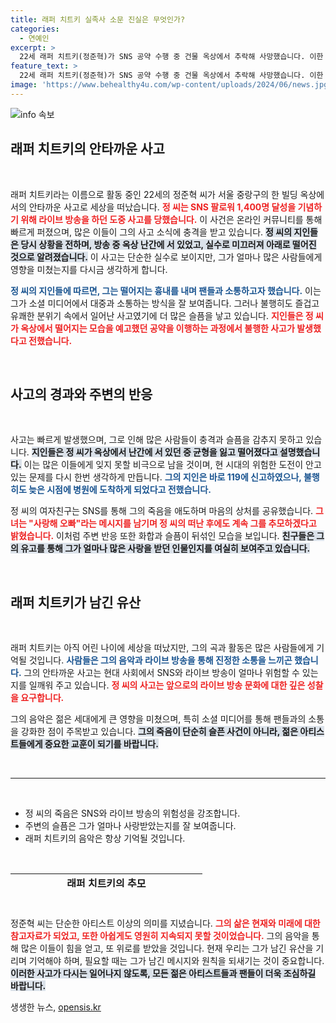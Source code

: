 ```yaml
---
title: 래퍼 치트키 실족사 소문 진실은 무엇인가?
categories:
  - 연예인
excerpt: >
  22세 래퍼 치트키(정준혁)가 SNS 공약 수행 중 건물 옥상에서 추락해 사망했습니다. 이한 사고는 라이브 방송 도중 발생하며 소중한 생명이 잃어버린 안타까운 순간이었습니다. 그의 친구 및 여자친구는 애도의 메시지를 전했습니다.
feature_text: >
  22세 래퍼 치트키(정준혁)가 SNS 공약 수행 중 건물 옥상에서 추락해 사망했습니다. 이한 사고는 라이브 방송 도중 발생하며 소중한 생명이 잃어버린 안타까운 순간이었습니다. 그의 친구 및 여자친구는 애도의 메시지를 전했습니다.
image: 'https://www.behealthy4u.com/wp-content/uploads/2024/06/news.jpg'
---
```


<p><img src="https://www.behealthy4u.com/wp-content/uploads/2024/06/news.jpg" alt="info 속보" /></p>

<h2 data-ke-size="size26">래퍼 치트키의 안타까운 사고</h2>

<p data-ke-size="size16">&nbsp;</p>

<p>래퍼 치트키라는 이름으로 활동 중인 22세의 정준혁 씨가 서울 중랑구의 한 빌딩 옥상에서의 안타까운 사고로 세상을 떠났습니다. <b><span style="color: #ee2323;">정 씨는 SNS 팔로워 1,400명 달성을 기념하기 위해 라이브 방송을 하던 도중 사고를 당했습니다.</span></b> 이 사건은 온라인 커뮤니티를 통해 빠르게 퍼졌으며, 많은 이들이 그의 사고 소식에 충격을 받고 있습니다. <b><span style="background-color: #21538527;">정 씨의 지인들은 당시 상황을 전하며, 방송 중 옥상 난간에 서 있었고, 실수로 미끄러져 아래로 떨어진 것으로 알려졌습니다.</span></b> 이 사고는 단순한 실수로 보이지만, 그가 얼마나 많은 사람들에게 영향을 미쳤는지를 다시금 생각하게 합니다. </p>

<p><b><span style="color: #1a5490;">정 씨의 지인들에 따르면, 그는 떨어지는 흉내를 내며 팬들과 소통하고자 했습니다.</span></b> 이는 그가 소셜 미디어에서 대중과 소통하는 방식을 잘 보여줍니다. 그러나 불행히도 즐겁고 유쾌한 분위기 속에서 일어난 사고였기에 더 많은 슬픔을 낳고 있습니다. <b><span style="color: #ee2323;">지인들은 정 씨가 옥상에서 떨어지는 모습을 예고했던 공약을 이행하는 과정에서 불행한 사고가 발생했다고 전했습니다.</span></b> </p>

<p data-ke-size="size16">&nbsp;</p>

<h2 data-ke-size="size26">사고의 경과와 주변의 반응</h2>

<p data-ke-size="size16">&nbsp;</p>

<p>사고는 빠르게 발생했으며, 그로 인해 많은 사람들이 충격과 슬픔을 감추지 못하고 있습니다. <b><span style="background-color: #21538527;">지인들은 정 씨가 옥상에서 난간에 서 있던 중 균형을 잃고 떨어졌다고 설명했습니다.</span></b> 이는 많은 이들에게 잊지 못할 비극으로 남을 것이며, 현 시대의 위험한 도전이 안고 있는 문제를 다시 한번 생각하게 만듭니다. <b><span style="color: #1a5490;">그의 지인은 바로 119에 신고하였으나, 불행히도 늦은 시점에 병원에 도착하게 되었다고 전했습니다.</span></b> </p>

<p>정 씨의 여자친구는 SNS를 통해 그의 죽음을 애도하며 마음의 상처를 공유했습니다. <b><span style="color: #ee2323;">그녀는 "사랑해 오빠"라는 메시지를 남기며 정 씨의 떠난 후에도 계속 그를 추모하겠다고 밝혔습니다.</span></b> 이처럼 주변 반응 또한 화합과 슬픔이 뒤섞인 모습을 보입니다. <b><span style="background-color: #21538527;">친구들은 그의 유고를 통해 그가 얼마나 많은 사랑을 받던 인물인지를 여실히 보여주고 있습니다.</span></b> </p>

<p data-ke-size="size16">&nbsp;</p>

<h2 data-ke-size="size26">래퍼 치트키가 남긴 유산</h2>

<p data-ke-size="size16">&nbsp;</p>

<p>래퍼 치트키는 아직 어린 나이에 세상을 떠났지만, 그의 곡과 활동은 많은 사람들에게 기억될 것입니다. <b><span style="color: #1a5490;">사람들은 그의 음악과 라이브 방송을 통해 진정한 소통을 느끼곤 했습니다.</span></b> 그의 안타까운 사고는 현대 사회에서 SNS와 라이브 방송이 얼마나 위험할 수 있는지를 일깨워 주고 있습니다. <b><span style="color: #ee2323;">정 씨의 사고는 앞으로의 라이브 방송 문화에 대한 깊은 성찰을 요구합니다.</span></b> </p>

<p>그의 음악은 젊은 세대에게 큰 영향을 미쳤으며, 특히 소셜 미디어를 통해 팬들과의 소통을 강화한 점이 주목받고 있습니다. <b><span style="background-color: #21538527;">그의 죽음이 단순히 슬픈 사건이 아니라, 젊은 아티스트들에게 중요한 교훈이 되기를 바랍니다.</span></b> </p>

<p data-ke-size="size16">&nbsp;</p>

<hr>

<p data-ke-size="size16">&nbsp;</p>

<ul>
    <li>정 씨의 죽음은 SNS와 라이브 방송의 위험성을 강조합니다.</li>
    <li>주변의 슬픔은 그가 얼마나 사랑받았는지를 잘 보여줍니다.</li>
    <li>래퍼 치트키의 음악은 항상 기억될 것입니다.</li>
</ul>

<p data-ke-size="size16">&nbsp;</p>

<table style="width: 100%; height: 22px;">
    <tbody>
        <tr>
            <td style="text-align: center; height: 17px;"><b>래퍼 치트키의 추모</b></td>
        </tr>
        <tr>
            <td style="text-align: center; height: 17px;">정준혁 씨는 안타까운 사고로 세상을 떠났다.</td>
        </tr>
        <tr>
            <td style="text-align: center; height: 17px;">그의 곡은 많은 사람들에게 영감을 주었다.</td>
        </tr>
    </tbody>
</table>

<p data-ke-size="size16">&nbsp;</p>

<p>정준혁 씨는 단순한 아티스트 이상의 의미를 지녔습니다. <b><span style="color: #ee2323;">그의 삶은 현재와 미래에 대한 참고자료가 되었고, 또한 아쉽게도 영원히 지속되지 못할 것이었습니다.</span></b> 그의 음악을 통해 많은 이들이 힘을 얻고, 또 위로를 받았을 것입니다. 현재 우리는 그가 남긴 유산을 기리며 기억해야 하며, 필요할 때는 그가 남긴 메시지와 원칙을 되새기는 것이 중요합니다. <b><span style="background-color: #21538527;">이러한 사고가 다시는 일어나지 않도록, 모든 젊은 아티스트들과 팬들이 더욱 조심하길 바랍니다.</span></b> </p>
생생한 뉴스, <a href="https://opensis.kr" rel="dofollow">opensis.kr</a>



